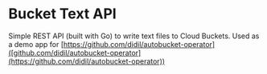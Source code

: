 # Bucket Text API

Simple REST API (built with Go) to write text files to Cloud Buckets. Used as a demo app for [https://github.com/didil/autobucket-operator]([github.com/didil/autobucket-operator](https://github.com/didil/autobucket-operator))